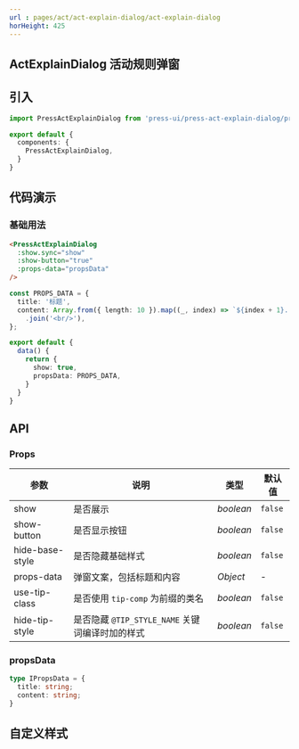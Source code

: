 ```yaml
---
url : pages/act/act-explain-dialog/act-explain-dialog
horHeight: 425
---
```


## ActExplainDialog 活动规则弹窗


## 引入

```ts
import PressActExplainDialog from 'press-ui/press-act-explain-dialog/press-act-explain-dialog';

export default {
  components: {
    PressActExplainDialog,
  }
}
```

## 代码演示

### 基础用法

```html
<PressActExplainDialog
  :show.sync="show"
  :show-button="true"
  :props-data="propsData"
/>
```

```ts
const PROPS_DATA = {
  title: '标题',
  content: Array.from({ length: 10 }).map((_, index) => `${index + 1}. Press UI 是一套支持 uni-app、普通 Vue 项目，同时兼容 Vue2 和 Vue3 的组件库`)
    .join('<br/>'),
};

export default {
  data() {
    return {
      show: true,
      propsData: PROPS_DATA,
    }
  }
}
```


## API

### Props



| 参数            | 说明                                            | 类型      | 默认值  |
| --------------- | ----------------------------------------------- | --------- | ------- |
| show            | 是否展示                                        | _boolean_ | `false` |
| show-button     | 是否显示按钮                                    | _boolean_ | `false` |
| hide-base-style | 是否隐藏基础样式                                | _boolean_ | `false` |
| props-data      | 弹窗文案，包括标题和内容                        | _Object_  | -       |
| use-tip-class   | 是否使用 `tip-comp` 为前缀的类名                | _boolean_ | `false` |
| hide-tip-style  | 是否隐藏 `@TIP_STYLE_NAME` 关键词编译时加的样式 | _boolean_ | `false` |


### propsData

```ts
type IPropsData = {
  title: string;
  content: string;
}
```

## 自定义样式

<custom-style />
